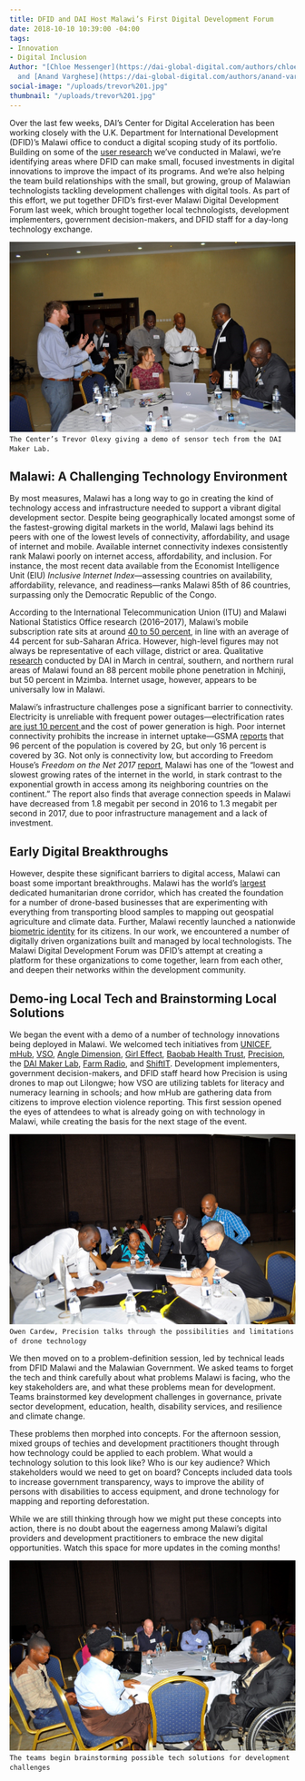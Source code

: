 ```yaml
---
title: DFID and DAI Host Malawi’s First Digital Development Forum
date: 2018-10-10 10:39:00 -04:00
tags:
- Innovation
- Digital Inclusion
Author: "[Chloe Messenger](https://dai-global-digital.com/authors/chloe-messenger/)
  and [Anand Varghese](https://dai-global-digital.com/authors/anand-varghese/)"
social-image: "/uploads/trevor%201.jpg"
thumbnail: "/uploads/trevor%201.jpg"
---
```


Over the last few weeks, DAI’s Center for Digital Acceleration has been working closely with the U.K. Department for International Development (DFID)’s Malawi office to conduct a digital scoping study of its portfolio. Building on some of the [user research](https://dai-global-digital.com/digital-insights-malawi-communication-among-rural-communities.html) we’ve conducted in Malawi, we’re identifying areas where DFID can make small, focused investments in digital innovations to improve the impact of its programs. And we’re also helping the team build relationships with the small, but growing, group of Malawian technologists tackling development challenges with digital tools. As part of this effort, we put together DFID’s first-ever Malawi Digital Development Forum last week, which brought together local technologists, development implementers, government decision-makers, and DFID staff for a day-long technology exchange.

<!--more-->

![trevor 1.jpg](/uploads/trevor%201.jpg)
`The Center’s Trevor Olexy giving a demo of sensor tech from the DAI Maker Lab.`

## Malawi: A Challenging Technology Environment

By most measures, Malawi has a long way to go in creating the kind of technology access and infrastructure needed to support a vibrant digital development sector. Despite being geographically located amongst some of the fastest-growing digital markets in the world, Malawi lags behind its peers with one of the lowest levels of connectivity, affordability, and usage of internet and mobile. Available internet connectivity indexes consistently rank Malawi poorly on internet access, affordability, and inclusion. For instance, the most recent data available from the Economist Intelligence Unit (EIU) *Inclusive Internet Index*—assessing countries on availability, affordability, relevance, and readiness—ranks Malawi 85th of 86 countries, surpassing only the Democratic Republic of the Congo.

According to the International Telecommunication Union (ITU) and Malawi National Statistics Office research (2016–2017), Malawi’s mobile subscription rate sits at around [40 to 50 percent](https://www.itu.int/net4/itu-d/icteye/CountryProfileReport.aspx?countryID=161), in line with an average of 44 percent for sub-Saharan Africa. However, high-level figures may not always be representative of each village, district or area. Qualitative [research](https://dai-global-digital.com/digital-insights-malawi-communication-among-rural-communities.html) conducted by DAI in March in central, southern, and northern rural areas of Malawi found an 88 percent mobile phone penetration in Mchinji, but 50 percent in Mzimba. Internet usage, however, appears to be universally low in Malawi.

Malawi’s infrastructure challenges pose a significant barrier to connectivity. Electricity is unreliable with frequent power outages—electrification rates [are just 10 percent ](https://data.worldbank.org/indicator/EG.ELC.ACCS.ZS)and the cost of power generation is high. Poor internet connectivity prohibits the increase in internet uptake—GSMA [reports](https://www.gsma.com/mobileeconomy/sub-saharan-africa/) that 96 percent of the population is covered by 2G, but only 16 percent is covered by 3G. Not only is connectivity low, but according to Freedom House’s *Freedom on the Net 2017* [report](https://freedomhouse.org/report/freedom-net/2017/malawi), Malawi has one of the “lowest and slowest growing rates of the internet in the world, in stark contrast to the exponential growth in access among its neighboring countries on the continent.” The report also finds that average connection speeds in Malawi have decreased from 1.8 megabit per second in 2016 to 1.3 megabit per second in 2017, due to poor infrastructure management and a lack of investment.

## Early Digital Breakthroughs

However, despite these significant barriers to digital access, Malawi can boast some important breakthroughs. Malawi has the world’s [largest](http://unicefstories.org/drones/malawi/) dedicated humanitarian drone corridor, which has created the foundation for a number of drone-based businesses that are experimenting with everything from transporting blood samples to mapping out geospatial agriculture and climate data. Further, Malawi recently launched a nationwide [biometric identity](http://www.mw.one.un.org/malawis-national-id-project-praised-at-africas-largest-forum-on-digital-identity/) for its citizens. In our work, we encountered a number of digitally driven organizations built and managed by local technologists. The Malawi Digital Development Forum was DFID’s attempt at creating a platform for these organizations to come together, learn from each other, and deepen their networks within the development community.

## Demo-ing Local Tech and Brainstorming Local Solutions

We began the event with a demo of a number of technology innovations being deployed in Malawi. We welcomed tech initiatives from [UNICEF](https://www.unicef.org.uk/), [mHub](http://www.mhubmw.com/), [VSO](https://www.vsointernational.org/fighting-poverty/where-we-fight-poverty/malawi), [Angle Dimension](https://twitter.com/AngleDimension), [Girl Effect](https://www.girleffect.org/), [Baobab Health Trust](http://baobabhealth.org/), [Precision](http://www.precision.mw/), the [DAI Maker Lab](https://www.dai.com/our-work/solutions/dai-maker-lab), [Farm Radio](http://www.farmradio.org/), and [ShiftIT](https://www.shiftit.co.za/). Development implementers, government decision-makers, and DFID staff heard how Precision is using drones to map out Lilongwe; how VSO are utilizing tablets for literacy and numeracy learning in schools; and how mHub are gathering data from citizens to improve election violence reporting. This first session opened the eyes of attendees to what is already going on with technology in Malawi, while creating the basis for the next stage of the event.


![owen.jpg](/uploads/owen.jpg)`Owen Cardew, Precision talks through the possibilities and limitations of drone technology`

We then moved on to a problem-definition session, led by technical leads from DFID Malawi and the Malawian Government. We asked teams to forget the tech and think carefully about what problems Malawi is facing, who the key stakeholders are, and what these problems mean for development. Teams brainstormed key development challenges in governance, private sector development, education, health, disability services, and resilience and climate change.

These problems then morphed into concepts. For the afternoon session, mixed groups of techies and development practitioners thought through how technology could be applied to each problem. What would a technology solution to this look like? Who is our key audience? Which stakeholders would we need to get on board? Concepts included data tools to increase government transparency, ways to improve the ability of persons with disabilities to access equipment, and drone technology for mapping and reporting deforestation.

While we are still thinking through how we might put these concepts into action, there is no doubt about the eagerness among Malawi’s digital providers and development practitioners to embrace the new digital opportunities. Watch this space for more updates in the coming months!

![blog 12.jpg](/uploads/blog%2012.jpg)`The teams begin brainstorming possible tech solutions for development challenges`